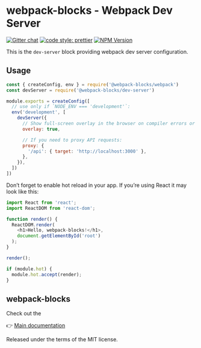 # webpack-blocks - Webpack Dev Server

[![Gitter chat](https://badges.gitter.im/webpack-blocks.svg)](https://gitter.im/webpack-blocks)
[![code style: prettier](https://img.shields.io/badge/code_style-prettier-ff69b4.svg?style=flat-square)](https://github.com/prettier/prettier)
[![NPM Version](https://img.shields.io/npm/v/@webpack-blocks/dev-server.svg)](https://www.npmjs.com/package/@webpack-blocks/dev-server)

This is the `dev-server` block providing webpack dev server configuration.


## Usage

```js
const { createConfig, env } = require('@webpack-blocks/webpack')
const devServer = require('@webpack-blocks/dev-server')

module.exports = createConfig([
  // use only if `NODE_ENV === 'development'`:
  env('development', [
    devServer({
      // Show full-screen overlay in the browser on compiler errors or warnings
      overlay: true,

      // If you need to proxy API requests:
      proxy: {
        '/api': { target: 'http://localhost:3000' },
      },
    }),
  ])
])
```

Don’t forget to enable hot reload in your app. If you’re using React it may look like this:

```js
import React from 'react';
import ReactDOM from 'react-dom';

function render() {
  ReactDOM.render(
    <h1>Hello, webpack-blocks!</h1>,
    document.getElementById('root')
  );
}

render();

if (module.hot) {
  module.hot.accept(render);
}
```

## webpack-blocks

Check out the

👉 [Main documentation](https://github.com/andywer/webpack-blocks)

Released under the terms of the MIT license.
